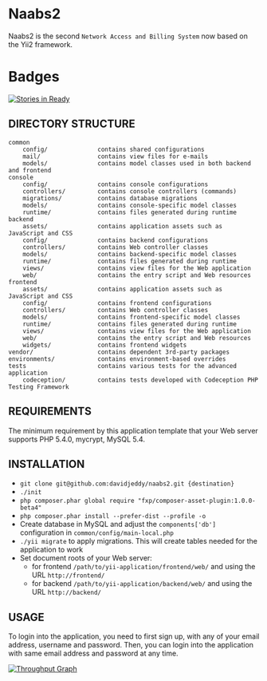 Naabs2
======

Naabs2 is the second `Network Access and Billing System` now based on the Yii2 framework.


Badges
======

[![Stories in Ready](https://badge.waffle.io/davidjeddy/naabs2.png?label=ready&title=Ready)](https://waffle.io/davidjeddy/naabs2)


DIRECTORY STRUCTURE
-------------------

```
common
    config/              contains shared configurations
    mail/                contains view files for e-mails
    models/              contains model classes used in both backend and frontend
console
    config/              contains console configurations
    controllers/         contains console controllers (commands)
    migrations/          contains database migrations
    models/              contains console-specific model classes
    runtime/             contains files generated during runtime
backend
    assets/              contains application assets such as JavaScript and CSS
    config/              contains backend configurations
    controllers/         contains Web controller classes
    models/              contains backend-specific model classes
    runtime/             contains files generated during runtime
    views/               contains view files for the Web application
    web/                 contains the entry script and Web resources
frontend
    assets/              contains application assets such as JavaScript and CSS
    config/              contains frontend configurations
    controllers/         contains Web controller classes
    models/              contains frontend-specific model classes
    runtime/             contains files generated during runtime
    views/               contains view files for the Web application
    web/                 contains the entry script and Web resources
    widgets/             contains frontend widgets
vendor/                  contains dependent 3rd-party packages
environments/            contains environment-based overrides
tests                    contains various tests for the advanced application
    codeception/         contains tests developed with Codeception PHP Testing Framework
```


REQUIREMENTS
------------

The minimum requirement by this application template that your Web server supports PHP 5.4.0, mycrypt, MySQL 5.4.


INSTALLATION
------------

* `git clone git@github.com:davidjeddy/naabs2.git {destination}`
* `./init`
* `php composer.phar global require "fxp/composer-asset-plugin:1.0.0-beta4"`
* `php composer.phar install --prefer-dist --profile -o`
* Create database in MySQL and adjust the `components['db']` configuration in `common/config/main-local.php`
* `./yii migrate` to apply migrations. This will create tables needed for the application to work
* Set document roots of your Web server:
    - for frontend `/path/to/yii-application/frontend/web/` and using the URL `http://frontend/`
    - for backend `/path/to/yii-application/backend/web/` and using the URL `http://backend/`

USAGE
---------------

To login into the application, you need to first sign up, with any of your email address, username and password.
Then, you can login into the application with same email address and password at any time.


[![Throughput Graph](https://graphs.waffle.io/davidjeddy/naabs2/throughput.svg)](https://waffle.io/davidjeddy/naabs2/metrics)
